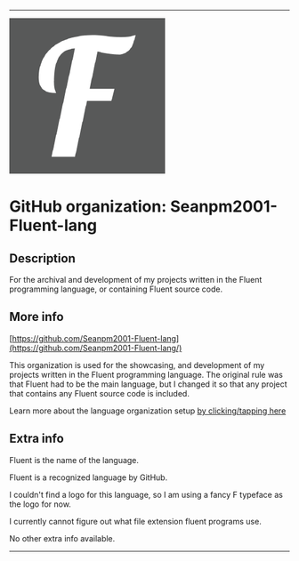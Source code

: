 
***

<!--
<details open><summary><p>Click/tap here to expand/collapse the full resolution (vector) logo for this project</p></summary>

![ failed to load. The file may be missing or corrupt. Check the file path for errors first.](/AdditionalInfo/2/Seanpm2001-Fluent-lang-lang/ML_logo.svg)

</details>

<details><summary><p>Click/tap here to expand/collapse the non-vector (raster) logo for this project</p></summary>
!-->

![Fluent_Logo.png failed to load. The file may be missing or corrupt. Check the file path for errors first.](/AdditionalInfo/2/Seanpm2001-Fluent-lang/Fluent_Logo.png)

<!--
</details>
!-->

# GitHub organization: Seanpm2001-Fluent-lang

## Description

For the archival and development of my projects written in the Fluent programming language, or containing Fluent source code.

## More info

[https://github.com/Seanpm2001-Fluent-lang](https://github.com/Seanpm2001-Fluent-lang/)

This organization is used for the showcasing, and development of my projects written in the Fluent programming language. The original rule was that Fluent had to be the main language, but I changed it so that any project that contains any Fluent source code is included.

Learn more about the language organization setup [by clicking/tapping here](/AdditionalInfo/LanguageOrgs/README.md)

## Extra info

Fluent is the name of the language.

Fluent is a recognized language by GitHub.

I couldn't find a logo for this language, so I am using a fancy F typeface as the logo for now.

<!-- The current logo in use is in JPEG format. This means that it is not transparent, but it needs a replacement without a solid white background. !-->

<!-- Fluent programs have the `.moon` file extension. !-->

I currently cannot figure out what file extension fluent programs use.

<!-- The logo currently in use is in GIF format, but is not animated.!-->

<!--I don't know what Fluent-lang stands for, in the sense of programming languages. !-->

No other extra info available.

***
